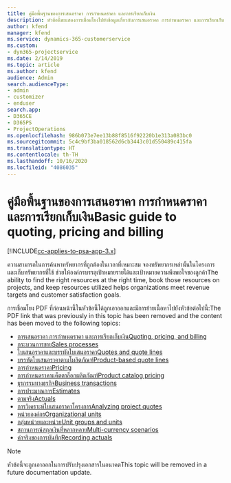 ```yaml
---
title: คู่มือพื้นฐานของการเสนอราคา การกำหนดราคา และการเรียกเก็บเงิน
description: หัวข้อนี้ขะแสดงการเชื่อมโยงไปยังข้อมูลเกี่ยวกับการเสนอราคา การกำหนดราคา และการเรียกเก็บเงินขั้นพื้นฐานใน Project Service Automation
author: kfend
manager: kfend
ms.service: dynamics-365-customerservice
ms.custom:
- dyn365-projectservice
ms.date: 2/14/2019
ms.topic: article
ms.author: kfend
audience: Admin
search.audienceType:
- admin
- customizer
- enduser
search.app:
- D365CE
- D365PS
- ProjectOperations
ms.openlocfilehash: 986b073e7ee13b88f8516f92220b1e313a083bc0
ms.sourcegitcommit: 5c4c9bf3ba018562d6cb3443c01d550489c415fa
ms.translationtype: HT
ms.contentlocale: th-TH
ms.lasthandoff: 10/16/2020
ms.locfileid: "4086035"
---
```

# <a name="basic-guide-to-quoting-pricing-and-billing"></a><span data-ttu-id="b10d9-103">คู่มือพื้นฐานของการเสนอราคา การกำหนดราคา และการเรียกเก็บเงิน</span><span class="sxs-lookup"><span data-stu-id="b10d9-103">Basic guide to quoting, pricing and billing</span></span>

[!INCLUDE[cc-applies-to-psa-app-3.x](../../includes/cc-applies-to-psa-app-3x.md)]

<span data-ttu-id="b10d9-104">ความสามารถในการค้นหาทรัพยากรที่ถูกต้องในเวลาที่เหมาะสม จองทรัพยากรเหล่านั้นในโครงการ และเก็บทรัพยากรที่ใช้ ช่วยให้องค์กรบรรลุเป้าหมายรายได้และเป้าหมายความพึงพอใจของลูกค้า</span><span class="sxs-lookup"><span data-stu-id="b10d9-104">The ability to find the right resources at the right time, book those resources on projects, and keep resources utilized helps organizations meet revenue targets and customer satisfaction goals.</span></span> 

<span data-ttu-id="b10d9-105">การเชื่อมโยง PDF ที่ก่อนหน้านี้ในหัวข้อนี้ได้ถูกเอาออกและมีการย้ายเนื้อหาไปยังหัวข้อต่อไปนี้:</span><span class="sxs-lookup"><span data-stu-id="b10d9-105">The PDF link that was previously in this topic has been removed and the content has been moved to the following topics:</span></span>

- [<span data-ttu-id="b10d9-106">การเสนอราคา การกำหนดราคา และการเรียกเก็บเงิน</span><span class="sxs-lookup"><span data-stu-id="b10d9-106">Quoting, pricing, and billing</span></span>](../quote-bill-price.md)
- [<span data-ttu-id="b10d9-107">กระบวนการขาย</span><span class="sxs-lookup"><span data-stu-id="b10d9-107">Sales processes</span></span>](../basic-sales-process.md)
- [<span data-ttu-id="b10d9-108">ใบเสนอราคาและบรรทัดใบเสนอราคา</span><span class="sxs-lookup"><span data-stu-id="b10d9-108">Quotes and quote lines</span></span>](../basic-quote-lines.md)
- [<span data-ttu-id="b10d9-109">บรรทัดใบเสนอราคาตามโผลิตภัณฑ์</span><span class="sxs-lookup"><span data-stu-id="b10d9-109">Product-based quote lines</span></span>](../product-based-quote-lines.md)
- [<span data-ttu-id="b10d9-110">การกำหนดราคา</span><span class="sxs-lookup"><span data-stu-id="b10d9-110">Pricing</span></span>](../basic-pricing.md)
- [<span data-ttu-id="b10d9-111">การกำหนดราคาแค็ตตาล็อกผลิตภัณฑ์</span><span class="sxs-lookup"><span data-stu-id="b10d9-111">Product catalog pricing</span></span>](../product-catalog-pricing.md)
- [<span data-ttu-id="b10d9-112">ธุรกรรมทางธุรกิจ</span><span class="sxs-lookup"><span data-stu-id="b10d9-112">Business transactions</span></span>](../basic-business-transactions.md)
- [<span data-ttu-id="b10d9-113">การประมาณการ</span><span class="sxs-lookup"><span data-stu-id="b10d9-113">Estimates</span></span>](../estimates.md)
- [<span data-ttu-id="b10d9-114">ตามจริง</span><span class="sxs-lookup"><span data-stu-id="b10d9-114">Actuals</span></span>](../actuals.md)
- [<span data-ttu-id="b10d9-115">การวิเคราะห์ใบเสนอราคาโครงการ</span><span class="sxs-lookup"><span data-stu-id="b10d9-115">Analyzing project quotes</span></span>](../basic-analyzing-quotes.md)
- [<span data-ttu-id="b10d9-116">หน่วยองค์กร</span><span class="sxs-lookup"><span data-stu-id="b10d9-116">Organizational units</span></span>](../advanced-organizational.md)
- [<span data-ttu-id="b10d9-117">กลุ่มหน่วยและหน่วย</span><span class="sxs-lookup"><span data-stu-id="b10d9-117">Unit groups and units</span></span>](../advanced-units.md)
- [<span data-ttu-id="b10d9-118">สถานการณ์สกุลเงินที่หลากหลาย</span><span class="sxs-lookup"><span data-stu-id="b10d9-118">Multi-currency scenarios</span></span>](../advanced-currency.md)
- [<span data-ttu-id="b10d9-119">ค่าจริงของการบันทึก</span><span class="sxs-lookup"><span data-stu-id="b10d9-119">Recording actuals</span></span>](../advanced-actuals.md)

> [!NOTE]
> <span data-ttu-id="b10d9-120">หัวข้อนี้จะถูกเอาออกในการปรับปรุงเอกสารในอนาคต</span><span class="sxs-lookup"><span data-stu-id="b10d9-120">This topic will be removed in a future documentation update.</span></span> 
